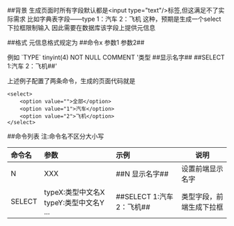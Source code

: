 ##背景
生成页面时所有字段默认都是<input type=\"text\"/>标签,但这满足不了实际需求
比如字典表字段——type 1：汽车 2：飞机  这种，预期是生成一个select下拉框限制输入
因此需要在数据库该字段上提供元信息

##格式
元信息格式规定为 ##命令x 参数1 参数2##

例如 
\`TYPE` tinyint(4) NOT NULL COMMENT '类型 ##显示名字## ##SELECT 1:汽车 2：飞机##'

上述例子配置了两条命令，生成的页面代码就是
```<lable>显示名字</lable>
<select>
    <option value="">全部</option>
    <option value="1">汽车</option>
    <option value="2">飞机</option>
</select>
```
##命令列表
注:命令名不区分大小写

|命令名| 参数| 示例|说明|
|:---- |:----- |:----- |-----   |
|N | XXX  | ##N 显示名字## | 设置前端显示名字   |
|SELECT | typeX:类型中文名X typeY:类型中文名Y ...   | ##SELECT 1:汽车 2：飞机## | 类型字段，前端生成下拉框    |